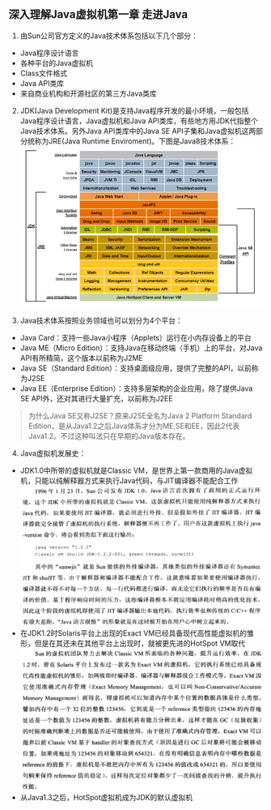 ## 深入理解Java虚拟机第一章 走进Java

1. 由Sun公司官方定义的Java技术体系包括以下几个部分：
- Java程序设计语言
- 各种平台的Java虚拟机
- Class文件格式
- Java API类库
- 来自商业机构和开源社区的第三方Java类库

2. JDK(Java Development Kit)是支持Java程序开发的最小环境，一般包括Java程序设计语言，Java虚拟机和Java API类库，有些地方用JDK代指整个Java技术体系。另外Java API类库中的Java SE API子集和Java虚拟机这两部分统称为JRE(Java Runtime Enviroment)。下图是Java8技术体系：
![Java8](Java8.png)

3. Java技术体系按照业务领域也可以划分为4个平台：
- Java Card：支持一些Java小程序（Applets）运行在小内存设备上的平台
- Java ME（Micro Edition）：支持Java在移动终端（手机）上的平台，对Java API有所精简，这个版本以前称为J2ME
- Java SE（Standard Edition）：支持桌面级应用，提供了完整的API，以前称为J2SE
- Java EE（Enterprise Edition）：支持多层架构的企业应用，除了提供Java SE API外，还对其进行大量扩充，以前称为J2EE
> 为什么Java SE又称J2SE？原来J2SE全名为Java 2 Platform Standard Edition，是从Java1.2之后Java体系才分为ME,SE和EE，因此2代表Java1.2。不过这种叫法只在早期的Java版本存在。

4. Java虚拟机发展史：
- JDK1.0中所带的虚拟机就是Classic VM，是世界上第一款商用的Java虚拟机，只能以纯解释器方式来执行Java代码，与JIT编译器不能配合工作
![ClassicVM](ClassicVM.png)
- 在JDK1.2时Solaris平台上出现的Exact VM已经具备现代高性能虚拟机的雏形，但是在其还未在其他平台上出现时，就被更先进的HotSpot VM取代
![ExactVM](ExactVM.png)
- 从Java1.3之后，HotSpot虚拟机成为JDK的默认虚拟机
